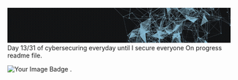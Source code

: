 ![Demo](./assets/juangifpresentation.gif)
Day 13/31 of cybersecuring everyday until I secure everyone
On progress readme file. <br>


<img src="https://tryhackme-badges.s3.amazonaws.com/juanfemeniaqueve.png" alt="Your Image Badge" />
.

